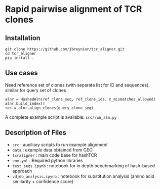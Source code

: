 #  Rapid pairwise alignment of TCR clones

## Installation
```
git clone https://github.com/jbreynier/tcr_aligner.git
cd tcr_aligner
pip install .
```

## Use cases

Need reference set of clones (with separate list for ID and sequences), similar for query set of clones

```
alnr = HashedAln(ref_clone_seq, ref_clone_ids, n_mismatches_allowed)
alnr.build_index()
res = alnr.align_clones(query_clone_seq)
```

A complete example script is available: `src/run_aln.py`

## Description of Files

- `src` : auxiliary scripts to run example alignment 
- `data` : example data obtained from GEO
- `tcraligner` : main code base for hashTCR
- `env.yml` : Required python libraries
- `test_seqs.ipynb` : notebook for in depth benchmarking of hash-based approach
- `vdjdb_analysis.ipynb` : notebook for substitution analysis (amino acid similarity + confidence score)
